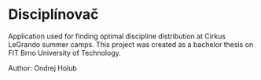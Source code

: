 # Disciplínovač

Application used for finding optimal discipline distribution at Cirkus LeGrando summer camps.
This project was created as a bachelor thesis on FIT Brno University of Technology.

Author: Ondrej Holub

